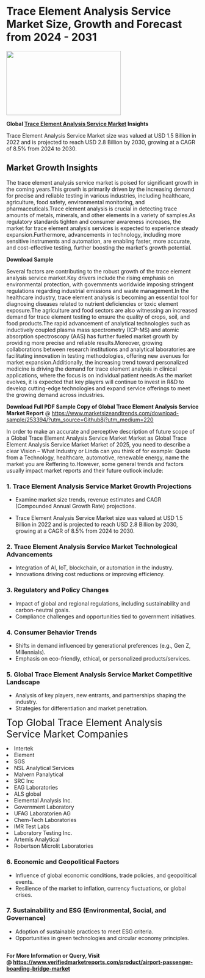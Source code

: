 <H1>Trace Element Analysis Service Market Size, Growth and Forecast from 2024 - 2031</H1><img class="aligncenter size-medium wp-image-584254" src="https://thirdeyenews.in/wp-content/uploads/2024/09/Global-Market-Research-300x168.jpeg" alt="" width="300" height="168" /><p><strong>Global&nbsp;<a href="https://www.marketsizeandtrends.com/download-sample/253394/?utm_source=Github8j?utm_medium=220">Trace Element Analysis Service Market</a> Insights</strong></p><p>Trace Element Analysis Service Market size was valued at USD 1.5 Billion in 2022 and is projected to reach USD 2.8 Billion by 2030, growing at a CAGR of 8.5% from 2024 to 2030.</p><p><h2>Market Growth Insights</h2> <p>The trace element analysis service market is poised for significant growth in the coming years.This growth is primarily driven by the increasing demand for precise and reliable testing in various industries, including healthcare, agriculture, food safety, environmental monitoring, and pharmaceuticals.Trace element analysis is crucial in detecting trace amounts of metals, minerals, and other elements in a variety of samples.As regulatory standards tighten and consumer awareness increases, the market for trace element analysis services is expected to experience steady expansion.Furthermore, advancements in technology, including more sensitive instruments and automation, are enabling faster, more accurate, and cost-effective testing, further boosting the market's growth potential.</p> <p><strong>Download Sample</strong></p> <p>Several factors are contributing to the robust growth of the trace element analysis service market.Key drivers include the rising emphasis on environmental protection, with governments worldwide imposing stringent regulations regarding industrial emissions and waste management.In the healthcare industry, trace element analysis is becoming an essential tool for diagnosing diseases related to nutrient deficiencies or toxic element exposure.The agriculture and food sectors are also witnessing an increased demand for trace element testing to ensure the quality of crops, soil, and food products.The rapid advancement of analytical technologies such as inductively coupled plasma mass spectrometry (ICP-MS) and atomic absorption spectroscopy (AAS) has further fueled market growth by providing more precise and reliable results.Moreover, growing collaborations between research institutions and analytical laboratories are facilitating innovation in testing methodologies, offering new avenues for market expansion.Additionally, the increasing trend toward personalized medicine is driving the demand for trace element analysis in clinical applications, where the focus is on individual patient needs.As the market evolves, it is expected that key players will continue to invest in R&D to develop cutting-edge technologies and expand service offerings to meet the growing demand across industries.<p><span class=""><strong>Download Full PDF Sample Copy of Global Trace Element Analysis Service Market Report</strong> @ <a href="https://www.marketsizeandtrends.com/download-sample/253394/?utm_source=Github8j?utm_medium=220" target="_blank">https://www.marketsizeandtrends.com/download-sample/253394/?utm_source=Github8j?utm_medium=220</a></span></p><p>In order to make an accurate and perceptive description of future scope of a Global&nbsp;Trace Element Analysis Service Market Market as Global&nbsp;Trace Element Analysis Service Market Market of 2025, you need to describe a clear Vision &ndash; What Industry or Linda can you think of for example: Quote from a Technology, healthcare, automotive, renewable energy, name the market you are Reffering to.However, some general trends and factors usually impact market reports and their future outlook include:</p><h3>1.&nbsp;<strong>Trace Element Analysis Service Market Growth Projections</strong></h3><ul><li>Examine market size trends, revenue estimates and CAGR (Compounded Annual Growth Rate) projections.</li><li><p>Trace Element Analysis Service Market size was valued at USD 1.5 Billion in 2022 and is projected to reach USD 2.8 Billion by 2030, growing at a CAGR of 8.5% from 2024 to 2030.</p></li></ul><h3>2.&nbsp;<strong>Trace Element Analysis Service Market Technological Advancements</strong></h3><ul><li>Integration of AI, IoT, blockchain, or automation in the industry.</li><li>Innovations driving cost reductions or improving efficiency.</li></ul><h3>3.&nbsp;<strong>Regulatory and Policy Changes</strong></h3><ul><li>Impact of global and regional regulations, including sustainability and carbon-neutral goals.</li><li>Compliance challenges and opportunities tied to government initiatives.</li></ul><h3>4.&nbsp;<strong>Consumer Behavior Trends</strong></h3><ul><li>Shifts in demand influenced by generational preferences (e.g., Gen Z, Millennials).</li><li>Emphasis on eco-friendly, ethical, or personalized products/services.</li></ul><h3>5.&nbsp;<strong>Global Trace Element Analysis Service Market Competitive Landscape</strong></h3><ul><li>Analysis of key players, new entrants, and partnerships shaping the industry.</li><li>Strategies for differentiation and market penetration.</li></ul><p data-pm-slice="1 1 []"><span style="color: inherit; font-family: inherit; font-size: 25px;">Top Global Trace Element Analysis Service Market Companies</span></p><div class="" data-test-id=""><p><li>Intertek</li><li> Element</li><li> SGS</li><li> NSL Analytical Services</li><li> Malvern Panalytical</li><li> SRC Inc</li><li> EAG Laboratories</li><li> ALS global</li><li> Elemental Analysis Inc.</li><li> Government Laboratory</li><li> UFAG Laboratorien AG</li><li> Chem-Tech Laboratories</li><li> IMR Test Labs</li><li> Laboratory Testing Inc.</li><li> Artemis Analytical</li><li> Robertson Microlit Laboratories</li></p></div><h3>6.&nbsp;<strong>Economic and Geopolitical Factors</strong></h3><ul><li>Influence of global economic conditions, trade policies, and geopolitical events.</li><li>Resilience of the market to inflation, currency fluctuations, or global crises.</li></ul><h3>7.&nbsp;<strong>Sustainability and ESG (Environmental, Social, and Governance)</strong></h3><ul><li>Adoption of sustainable practices to meet ESG criteria.</li><li>Opportunities in green technologies and circular economy principles.</li></ul><h2><strong style="font-size: 14px;">For More Information or Query, Visit @&nbsp;</strong><a style="background-color: #ffffff; font-size: 14px;" href="https://www.marketsizeandtrends.com/report/trace-element-analysis-service-market/" target="_blank">https://www.verifiedmarketreports.com/product/airport-passenger-boarding-bridge-market</a></h2>